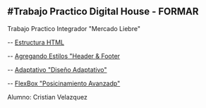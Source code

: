 #Trabajo Practico Digital House - FORMAR
-----------------------------------------
Trabajo Practico Integrador 
"Mercado Liebre"

-- [Estructura HTML][linkrepo]

-- [Agregando Estilos "Header & Footer][linkrepo2]

-- [Adaptativo "Diseño Adaptativo"][linkrepo3] 

-- [FlexBox "Posicinamiento Avanzadp"][linkrepo4]

Alumno: Cristian Velazquez 

[linkrepo]: https://github.com/cmk95R/TP_Mercado_Liebre/tree/Estructura_HTML
[linkrepo2]: https://github.com/cmk95R/TP_Mercado_Liebre/tree/header_footer_css
[linkrepo3]: https://github.com/cmk95R/TP_Mercado_Liebre/tree/adaptative
[linkrepo4]:https://github.com/cmk95R/TP_Mercado_Liebre/tree/flexbox_advanced
